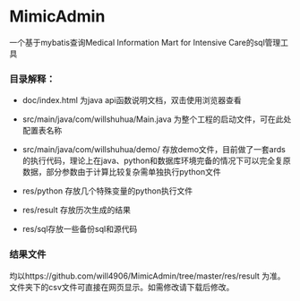 # MimicAdmin

一个基于mybatis查询Medical Information Mart for Intensive Care的sql管理工具

### 目录解释：

* doc/index.html 为java api函数说明文档，双击使用浏览器查看

* src/main/java/com/willshuhua/Main.java 为整个工程的启动文件，可在此处配置表名称

* src/main/java/com/willshuhua/demo/ 存放demo文件，目前做了一套ards的执行代码，理论上在java、python和数据库环境完备的情况下可以完全复原数据，部分参数由于计算比较复杂需单独执行python文件

* res/python 存放几个特殊变量的python执行文件

* res/result 存放历次生成的结果

* res/sql存放一些备份sql和源代码

### 结果文件

均以https://github.com/will4906/MimicAdmin/tree/master/res/result 为准。文件夹下的csv文件可直接在网页显示。如需修改请下载后修改。